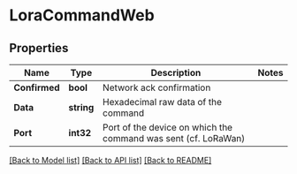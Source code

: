 # LoraCommandWeb

## Properties

Name | Type | Description | Notes
------------ | ------------- | ------------- | -------------
**Confirmed** | **bool** | Network ack confirmation | 
**Data** | **string** | Hexadecimal raw data of the command | 
**Port** | **int32** | Port of the device on which the command was sent (cf. LoRaWan) | 

[[Back to Model list]](../README.md#documentation-for-models) [[Back to API list]](../README.md#documentation-for-api-endpoints) [[Back to README]](../README.md)


